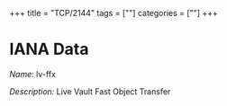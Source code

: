 +++
title = "TCP/2144"
tags = [""]
categories = [""]
+++

# IANA Data

_Name:_ lv-ffx

_Description:_ Live Vault Fast Object Transfer

